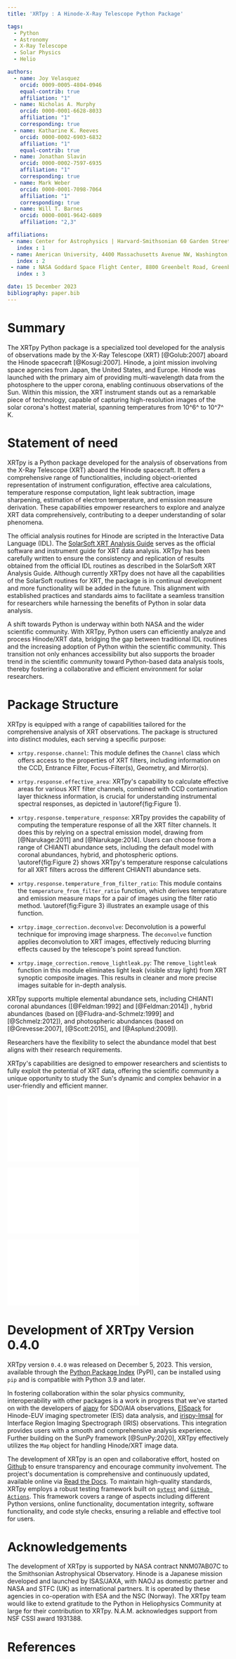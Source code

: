 ```yaml
---
title: 'XRTpy : A Hinode-X-Ray Telescope Python Package'

tags:
  - Python
  - Astronomy
  - X-Ray Telescope
  - Solar Physics
  - Helio

authors:
  - name: Joy Velasquez
    orcid: 0009-0005-4804-0946
    equal-contrib: true
    affiliation: "1"
  - name: Nicholas A. Murphy
    orcid: 0000-0001-6628-8033
    affiliation: "1"
    corresponding: true
  - name: Katharine K. Reeves
    orcid: 0000-0002-6903-6832
    affiliation: "1"
    equal-contrib: true
  - name: Jonathan Slavin
    orcid: 0000-0002-7597-6935
    affiliation: "1"
    corresponding: true
  - name: Mark Weber
    orcid: 0000-0001-7098-7064
    affiliation: "1"
    corresponding: true
  - name: Will T. Barnes
    orcid: 0000-0001-9642-6089
    affiliation: "2,3"

affiliations:
 - name: Center for Astrophysics | Harvard-Smithsonian 60 Garden Street, Cambridge, MA, USA
   index : 1
 - name: American University, 4400 Massachusetts Avenue NW, Washington, DC 20016, USA
   index : 2
 - name : NASA Goddard Space Flight Center, 8800 Greenbelt Road, Greenbelt, MD 20771, USA
   index : 3

date: 15 December 2023
bibliography: paper.bib
---
```


# Summary

The XRTpy Python package is a specialized tool developed for the analysis of observations made by the X-Ray Telescope (XRT) [@Golub:2007] aboard the Hinode spacecraft [@Kosugi:2007].
Hinode, a joint mission involving space agencies from Japan, the United States, and Europe. Hinode was launched with the primary aim of providing multi-wavelength data from the photosphere to the upper corona, enabling continuous observations of the Sun.
Within this mission, the XRT instrument stands out as a remarkable piece of technology, capable of capturing high-resolution images of the solar corona's hottest material, spanning temperatures from 10^6^ to 10^7^ K.

# Statement of need

XRTpy is a Python package developed for the analysis of observations from the X-Ray Telescope (XRT) aboard the Hinode spacecraft.
It offers a comprehensive range of functionalities, including object-oriented representation of instrument configuration, effective area calculations, temperature response computation, light leak subtraction, image sharpening, estimation of electron temperature, and emission measure derivation.
These capabilities empower researchers to explore and analyze XRT data comprehensively, contributing to a deeper understanding of solar phenomena.

The official analysis routines for Hinode are scripted in the Interactive Data Language (IDL).
The [SolarSoft XRT Analysis Guide](https://xrt.cfa.harvard.edu/resources/documents/XAG/XAG.pdf) serves as the official software and instrument guide for XRT data analysis.
XRTpy has been carefully written to ensure the consistency and replication of results obtained from the official IDL routines as described in the SolarSoft XRT Analysis Guide.
Although currently XRTpy does not have all the capabilities of the SolarSoft routines for XRT, the package is in continual development and more functionality will be added in the future.
This alignment with established practices and standards aims to facilitate a seamless transition for researchers while harnessing the benefits of Python in solar data analysis.

A shift towards Python is underway within both NASA and the wider scientific community.
With XRTpy, Python users can efficiently analyze and process Hinode/XRT data, bridging the gap between traditional IDL routines and the increasing adoption of Python within the scientific community.
This transition not only enhances accessibility but also supports the broader trend in the scientific community toward Python-based data analysis tools, thereby fostering a collaborative and efficient environment for solar researchers.


# Package Structure

XRTpy is equipped with a range of capabilities tailored for the comprehensive analysis of XRT observations.
The package is structured into distinct modules, each serving a specific purpose:

 - `xrtpy.response.channel`: This module defines the `Channel` class which offers access to the properties of XRT filters, including information on the CCD, Entrance Filter, Focus-Filter(s), Geometry, and Mirror(s).

 - `xrtpy.response.effective_area`: XRTpy's capability to calculate effective areas for various XRT filter channels, combined with CCD contamination layer thickness information, is crucial for understanding instrumental spectral responses, as depicted in \autoref{fig:Figure 1}.

 - `xrtpy.response.temperature_response`: XRTpy provides the capability of computing the temperature response of all the XRT filter channels. It does this by relying on a spectral emission model, drawing from [@Narukage:2011] and [@Narukage:2014]. Users can choose from a range of CHIANTI abundance sets, including the default model with coronal abundances, hybrid, and photospheric options. \autoref{fig:Figure 2} shows XRTpy's temperature response calculations for all XRT filters across the different CHIANTI  abundance sets.

 - `xrtpy.response.temperature_from_filter_ratio`: This module contains the `temperature_from_filter_ratio` function, which derives temperature and emission measure maps for a pair of images using the filter ratio method. \autoref{fig:Figure 3} illustrates an example usage of this function.

 - `xrtpy.image_correction.deconvolve`: Deconvolution is a powerful technique for improving image sharpness. The `deconvolve` function applies deconvolution to XRT images, effectively reducing blurring effects caused by the telescope's point spread function.

 - `xrtpy.image_correction.remove_lightleak.py`: The `remove_lightleak` function in this module eliminates light leak (visible stray light) from XRT synoptic composite images. This results in cleaner and more precise images suitable for in-depth analysis.

XRTpy supports multiple elemental abundance sets, including CHIANTI coronal abundances ([@Feldman:1992] and [@Feldman:2014]) , hybrid abundances (based on [@Fludra-and-Schmelz:1999] and [@Schmelz:2012]), and photospheric abundances (based on [@Grevesse:2007], [@Scott:2015], and [@Asplund:2009]).

Researchers have the flexibility to select the abundance model that best aligns with their research requirements.

XRTpy's capabilities are designed to empower researchers and scientists to fully exploit the potential of XRT data, offering the scientific community a unique opportunity to study the Sun's dynamic and complex behavior in a user-friendly and efficient manner.

![Figure 1: The Effective area for all XRT filters plotted using XRTpy. .\label{fig:Figure 1}](xrtpy_effective_area_plot.pdf)

![Figure 2: The temperature response is plotted for all XRT filters using XRTpy.  The plot also shows the effects of using different abundance models from CHIANTI for each filter. .\label{fig:Figure 2}](xrtpy_temperature_response_plot.pdf)

![In Figure 3, the application of the `temperature_from_filter_ratio` function is illustrated, demonstrating its role in calculating electron temperature and volume emission measure through filter ratios. The dataset, collected on January 28, 2011, between 01:31:55 and 01:32:05 UTC, comprises two images captured with specific filters. These images offer unique insights into solar conditions during the observed moments, as shown by [@Guidoni:2015]. .\label{fig:Figure 3}](xrtpy_temperature_from_filter_ratio_plot.pdf)

# Development of XRTpy Version 0.4.0

XRTpy version `0.4.0` was released on December 5, 2023. This version, available through the [Python Package Index](https://pypi.org/project/xrtpy/) (PyPI), can be installed using `pip` and is compatible with Python 3.9 and later.

In fostering collaboration within the solar physics community, interoperability with other packages is a work in progress that we've started on with the developers of [aiapy](https://aiapy.readthedocs.io/en/latest/) for SDO/AIA observations, [EISpack](https://eispac.readthedocs.io/en/latest/#) for Hinode-EUV imaging spectrometer (EIS) data analysis, and [irispy-lmsal](https://irispy-lmsal.readthedocs.io/en/stable/) for Interface Region Imaging Spectrograph (IRIS) observations. This integration provides users with a smooth and comprehensive analysis experience. Further building on the SunPy framework [@SunPy:2020], XRTpy effectively utilizes the `Map` object for handling Hinode/XRT image data.

The development of XRTpy is an open and collaborative effort, hosted on [Github](https://github.com/HinodeXRT/xrtpy) to ensure transparency and encourage community involvement. The project's documentation is comprehensive and continuously updated, available online via [Read the Docs](https://xrtpy.readthedocs.io/en/stable/). To maintain high-quality standards, XRTpy employs a robust testing framework built on [`pytest`](https://pytest.org) and [`GitHub Actions`](https://github.com/features/actions). This framework covers a range of aspects including different Python versions, online functionality, documentation integrity, software functionality, and code style checks, ensuring a reliable and effective tool for users.


# Acknowledgements

The development of XRTpy is supported by NASA contract NNM07AB07C to the Smithsonian Astrophysical Observatory.
Hinode is a Japanese mission developed and launched by ISAS/JAXA, with NAOJ as domestic partner and NASA and STFC (UK) as international partners.
It is operated by these agencies in co-operation with ESA and the NSC (Norway).
The XRTpy team would like to extend gratitude to the Python in Heliophysics Community at large for their contribution to XRTpy.
N.A.M. acknowledges support from NSF CSSI award 1931388.

# References

